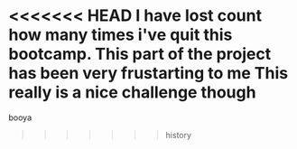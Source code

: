 <<<<<<< HEAD
I have lost count how many times i've quit this bootcamp. This part of the project has been very frustarting to me
This really is a nice challenge though
=======
booya
>>>>>>> history
